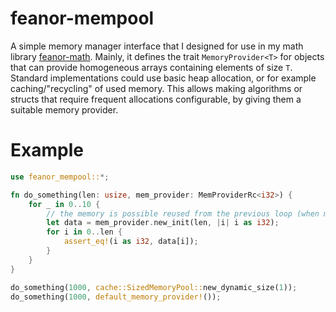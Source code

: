 # feanor-mempool

A simple memory manager interface that I designed for use in my math library [feanor-math](https://github.com/feanortheelf/feanor-math).
Mainly, it defines the trait `MemoryProvider<T>` for objects that can provide homogeneous arrays containing elements of size `T`.
Standard implementations could use basic heap allocation, or for example caching/"recycling" of used memory. 
This allows making algorithms or structs that require frequent allocations configurable, by giving them a suitable memory provider.

# Example

```rust
use feanor_mempool::*;

fn do_something(len: usize, mem_provider: MemProviderRc<i32>) {
    for _ in 0..10 {
        // the memory is possible reused from the previous loop (when mem_provider is a `SizedMemoryPool`)
        let data = mem_provider.new_init(len, |i| i as i32);
        for i in 0..len {
            assert_eq!(i as i32, data[i]);
        }
    }
}

do_something(1000, cache::SizedMemoryPool::new_dynamic_size(1));
do_something(1000, default_memory_provider!());
```
